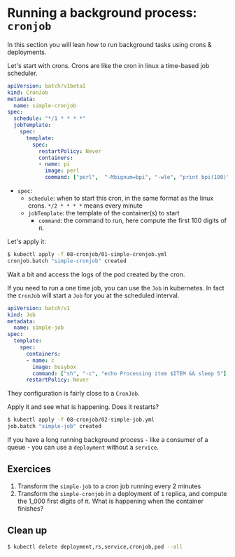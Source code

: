 # Running a background process: `cronjob`

In this section you will lean how to run background tasks using crons & deployments.

Let's start with crons. Crons are like the cron in linux a time-based job scheduler.

```yml
apiVersion: batch/v1beta1
kind: CronJob
metadata:
  name: simple-cronjob
spec:
  schedule: "*/1 * * * *"
  jobTemplate:
    spec:
      template:
        spec:
          restartPolicy: Never
          containers:
          - name: pi
            image: perl
            command: ["perl",  "-Mbignum=bpi", "-wle", "print bpi(100)"]
```

* `spec`:
  * `schedule`: when to start this cron, in the same format as the linux crons. `*/2 * * * *` means every minute
  * `jobTemplate`: the template of the container(s) to start
    * `command`: the command to run, here compute the first 100 digits of π.

Let's apply it:
```bash
$ kubectl apply -f 08-cronjob/01-simple-cronjob.yml
cronjob.batch "simple-cronjob" created
```

Wait a bit and access the logs of the pod created by the cron.

If you need to run a one time job, you can use the `Job` in kubernetes. In fact the `CronJob` will start a `Job` for you at the scheduled interval.

```yml
apiVersion: batch/v1
kind: Job
metadata:
  name: simple-job
spec:
  template:
    spec:
      containers:
      - name: c
        image: busybox
        command: ["sh", "-c", "echo Processing item $ITEM && sleep 5"]
      restartPolicy: Never
```

They configuration is fairly close to a `CronJob`.

Apply it and see what is happening. Does it restarts?
```bash
$ kubectl apply -f 08-cronjob/02-simple-job.yml
job.batch "simple-job" created
```

If you have a long running background process - like a consumer of a queue - you can use a `deployment` without a `service`.

## Exercices

1. Transform the `simple-job` to a cron job running every 2 minutes
2. Transform the `simple-cronjob` in a deployment of `1` replica, and compute the 1_000 first digits of π. What is happening when the container finishes?

## Clean up

```bash
$ kubectl delete deployment,rs,service,cronjob,pod --all
```
